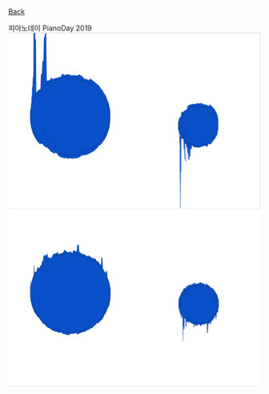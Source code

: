 [Back](../index.md)

피아노데이 PianoDay 2019  
<img src="../img/pianoday_1.png">  
<img src="../img/pianoday_2.png">
